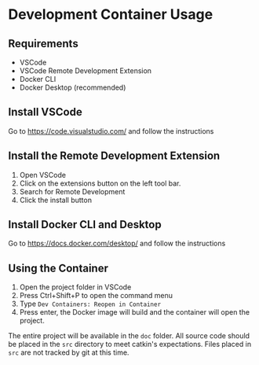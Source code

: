 # Development Container Usage
## Requirements
- VSCode
- VSCode Remote Development Extension
- Docker CLI
- Docker Desktop (recommended)

## Install VSCode
Go to https://code.visualstudio.com/ and follow the instructions
## Install the Remote Development Extension
1. Open VSCode
2. Click on the extensions button on the left tool bar.
3. Search for Remote Development
4. Click the install button
## Install Docker CLI and Desktop
Go to https://docs.docker.com/desktop/ and follow the instructions

## Using the Container
1. Open the project folder in VSCode
2. Press Ctrl+Shift+P to open the command menu
3. Type ```Dev Containers: Reopen in Container```
4. Press enter, the Docker image will build and the container will open the project.

The entire project will be available in the ```doc``` folder. 
All source code should be placed in the ```src``` directory to meet catkin's expectations. Files placed in ```src``` are not tracked by git at this time.
